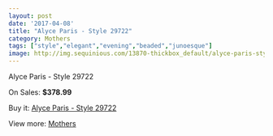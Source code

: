 ```yaml
---
layout: post
date: '2017-04-08'
title: "Alyce Paris - Style 29722"
category: Mothers
tags: ["style","elegant","evening","beaded","junoesque"]
image: http://img.sequinious.com/13870-thickbox_default/alyce-paris-style-29722.jpg
---
```

Alyce Paris - Style 29722

On Sales: **$378.99**
<a href="https://www.sequinious.com/mothers/6539-alyce-paris-style-29722.html"><amp-img layout="responsive" width="600" height="600" src="//img.sequinious.com/13870-thickbox_default/alyce-paris-style-29722.jpg" alt="Alyce Paris - Style 29722 0" /></a>
<a href="https://www.sequinious.com/mothers/6539-alyce-paris-style-29722.html"><amp-img layout="responsive" width="600" height="600" src="//img.sequinious.com/13871-thickbox_default/alyce-paris-style-29722.jpg" alt="Alyce Paris - Style 29722 1" /></a>

Buy it: [Alyce Paris - Style 29722](https://www.sequinious.com/mothers/6539-alyce-paris-style-29722.html "Alyce Paris - Style 29722")

View more: [Mothers](https://www.sequinious.com/6-mothers "Mothers")